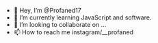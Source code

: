- 👋 Hey, I’m @Profaned17
- 🌱 I’m currently learning JavaScript and software.
- 💞️ I’m looking to collaborate on ...
- 📫 How to reach me instagram/__profaned

<!---
Profaned17/Profaned17 is a ✨ special ✨ repository because its `README.md` (this file) appears on your GitHub profile.
You can click the Preview link to take a look at your changes.
--->
